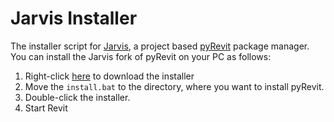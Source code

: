 # Jarvis Installer

The installer script for [Jarvis](https://github.com/revitron/jarvis), a project based [pyRevit](https://github.com/eirannejad/pyRevit) package manager. You can install the Jarvis fork of pyRevit on your PC as follows:

1. Right-click [here](https://raw.githubusercontent.com/revitron/jarvis-installer/master/install.bat) to download the installer
2. Move the `install.bat` to the directory, where you want to install pyRevit.
3. Double-click the installer.
4. Start Revit